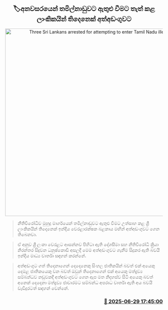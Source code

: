 <p align='center'><b><h2 align='center' title='Three Sri Lankans arrested for attempting to enter Tamil Nadu illegally'>🏷අනවසරයෙන් තමිල්නාඩුවට ඇතුළු වීමට තැත් කළ ලාංකිකයින් තිදෙනෙක් අත්අඩංගුවට</h2></b></p>
<p align='center'><img src='https://helakuru.sgp1.cdn.digitaloceanspaces.com/esana/images/lib/arrested2[1].jpg' width='600' alt='Three Sri Lankans arrested for attempting to enter Tamil Nadu illegally'></p>

> නීතිවිරෝධීව මුහුදු මාර්ගයෙන් තමිල්නාඩුවට ඇතුළු වීමට උත්සාහ කළ ශ්‍රී ලාංකිකයින් තිදෙනෙක් ඉන්දීය වෙරළාරක්ෂක බළකාය මඟින් අත්අඩංගුවට ගෙන තිබෙනවා.

> ඒ අනුව ශ්‍රී ලංකා වෙරළට ආසන්නව පිහිටා ඇති දේශසීමා සහ නීතිවිරෝධී ක්‍රියා නිරන්තර සිදුවන ධනුෂ්කොඩි අසලදී මෙම අත්අඩංගුවට ගැනීම සිදුකර ඇති බවයි ඉන්දීය මාධ්‍ය වාර්තා සඳහන් කරන්නේ.

> අත්අඩංගුට ගත් තිදෙනාගෙන් දෙදෙනෙකු සිංහල ජාතිකයින් බවත් එක් අයෙකු දෙමළ ජාතිකයෙකු වන බවත් ඔවුන් තිදෙනාගෙන් එක් අයෙකු මත්ද්‍රව්‍ය සම්බන්ධව නඩුවකදී අත්අඩංගුවට ගෙන ඇප මත නිදහස්ව සිටි අයෙකු බවත් අනෙක් දෙදෙනා මත්ද්‍රව්‍ය ජාවාරමට සම්බන්ධ අපරාධ වාර්තා ඇති අය බවයි වැඩිදුරටත් සඳහන් වෙන්නේ.



<h3 align='right'><a href='https://www.helakuru.lk/esana/p/111436/'>📅 2025-06-29 17:45:00</a></h3>
